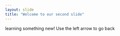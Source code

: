 ```yaml
---
layout: slide
title: "Welcome to our second slide"
---
```

learning something new!
Use the left arrow to go back
